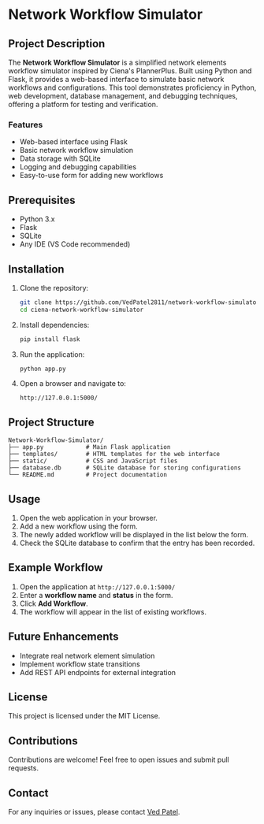 # Network Workflow Simulator

## Project Description
The **Network Workflow Simulator** is a simplified network elements workflow simulator inspired by Ciena's PlannerPlus. Built using Python and Flask, it provides a web-based interface to simulate basic network workflows and configurations. This tool demonstrates proficiency in Python, web development, database management, and debugging techniques, offering a platform for testing and verification.

### Features
- Web-based interface using Flask
- Basic network workflow simulation
- Data storage with SQLite
- Logging and debugging capabilities
- Easy-to-use form for adding new workflows

## Prerequisites
- Python 3.x
- Flask
- SQLite
- Any IDE (VS Code recommended)

## Installation
1. Clone the repository:
   ```bash
   git clone https://github.com/VedPatel2811/network-workflow-simulator.git
   cd ciena-network-workflow-simulator
   ```
2. Install dependencies:
   ```bash
   pip install flask
   ```
3. Run the application:
   ```bash
   python app.py
   ```
4. Open a browser and navigate to:
   ```
   http://127.0.0.1:5000/
   ```

## Project Structure
```
Network-Workflow-Simulator/
├── app.py            # Main Flask application
├── templates/        # HTML templates for the web interface
├── static/           # CSS and JavaScript files
├── database.db       # SQLite database for storing configurations
└── README.md         # Project documentation
```

## Usage
1. Open the web application in your browser.
2. Add a new workflow using the form.
3. The newly added workflow will be displayed in the list below the form.
4. Check the SQLite database to confirm that the entry has been recorded.

## Example Workflow
1. Open the application at `http://127.0.0.1:5000/`
2. Enter a **workflow name** and **status** in the form.
3. Click **Add Workflow**.
4. The workflow will appear in the list of existing workflows.

## Future Enhancements
- Integrate real network element simulation
- Implement workflow state transitions
- Add REST API endpoints for external integration

## License
This project is licensed under the MIT License.

## Contributions
Contributions are welcome! Feel free to open issues and submit pull requests.

## Contact
For any inquiries or issues, please contact [Ved Patel](mailto:veds28112004@gmail.com).
